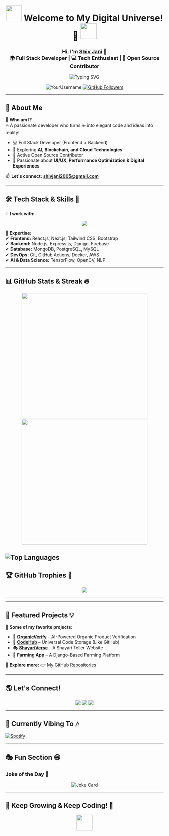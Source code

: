 <!-- 🌟 Animated Profile Header -->
<h1 align="center">
  <img src="https://media.giphy.com/media/hvRJCLFzcasrR4ia7z/giphy.gif" width="50px"> 
  Welcome to My Digital Universe! 🚀
  <img src="https://media.giphy.com/media/hvRJCLFzcasrR4ia7z/giphy.gif" width="50px">
</h1>

<h3 align="center">
  Hi, I'm <a href="https://github.com/Jani-shiv">Shiv Jani</a> 👋 <br>
  🌍 Full Stack Developer | 💻 Tech Enthusiast | 🚀 Open Source Contributor
</h3>

<!-- 🎯 Typing Animation -->
<p align="center">
  <img src="https://readme-typing-svg.herokuapp.com?font=Fira+Code&size=22&pause=1000&color=F7A41D&center=true&vCenter=true&width=700&height=60&lines=Creating+Next-Gen+Web+Apps+%F0%9F%92%BB;Innovating+with+AI%2C+Cloud+%26+Blockchain+%E2%9C%94%EF%B8%8F;Open+Source+Evangelist+%F0%9F%9A%80;Writing+Clean+%26+Optimized+Code+%E2%9D%A4%EF%B8%8F" alt="Typing SVG" />
</p>

<!-- 🚀 Profile Stats with Glow Effect -->
<p align="center">
  <img src="https://komarev.com/ghpvc/?username=YourUsername&label=Profile%20views&color=0e75b6&style=flat" alt="YourUsername" />
  <a href="https://github.com/YourUsername?tab=followers"><img src="https://img.shields.io/github/followers/YourUsername?label=Followers&style=social" alt="GitHub Followers"></a>
</p>


---

## 🚀 About Me
🎯 **Who am I?**  
🔥 A passionate developer who turns ☕ into elegant code and ideas into reality!  

- 💻 Full Stack Developer (Frontend + Backend)  
- 🧠 Exploring **AI, Blockchain, and Cloud Technologies**  
- 🚀 Active Open Source Contributor  
- 🎨 Passionate about **UI/UX, Performance Optimization & Digital Experiences**  

📫 **Let's connect:** **[shivjani2005@gmail.com](mailto:shivjani2005@gmail.com)**  

---

## 🛠 Tech Stack & Skills 🚀
💡 **I work with:**  

<p align="center">
  <img src="https://skillicons.dev/icons?i=html,css,js,react,nextjs,tailwind,nodejs,express,mongodb,python,django,git,github,figma,graphql,redux,aws,linux,postman&theme=light" />
</p>

💪 **Expertise:**  
✔ **Frontend:** React.js, Next.js, Tailwind CSS, Bootstrap  
✔ **Backend:** Node.js, Express.js, Django, Firebase  
✔ **Database:** MongoDB, PostgreSQL, MySQL  
✔ **DevOps:** Git, GitHub Actions, Docker, AWS  
✔ **AI & Data Science:** TensorFlow, OpenCV, NLP  

---

## 📊 GitHub Stats & Streak 🔥
<p align="center">
  <img src="https://github-readme-stats.vercel.app/api?username=Jani-shiv&show_icons=true&theme=radical" width="400px">
  <img src="https://github-readme-streak-stats.herokuapp.com/?user=Jani-shiv&show_icon=true&theme=radical" width="400px">
</p>

![Top Languages](https://github-readme-stats.vercel.app/api/top-langs/?username=Jani-shiv&layout=compact&theme=radical)
--

## 🏆 GitHub Trophies 🏅
<p align="center">
  <img src="https://github-profile-trophy.vercel.app/?username=YourUsername&theme=onedark&no-frame=true&column=4">
</p>

---



---

## 🚀 Featured Projects 💡
📌 **Some of my favorite projects:**  
- 🌱 **[OrganicVerify](https://github.com/Jani-shiv/OrganicVerify)** – AI-Powered Organic Product Verification  
- 🔗 **[CodeHub](https://github.com/Jani-shiv/CodeHub)** – Universal Code Storage (Like GitHub)  
- 🎭 **[ShayariVerse](https://github.com/Jani-shiv/ShayariVerse)** – A Shayari Teller Website  
- 🌾 **[Farming App](https://github.com/Jani-shiv/React-Js-)** – A Django-Based Farming Platform  

📌 **Explore more:** 👉 [My GitHub Repositories](https://github.com/Jani-shiv?tab=repositories)

---

## 🌎 Let's Connect!
<p align="center">
  <a href="https://www.linkedin.com/in/shiv-jani-56973a26b/"><img src="https://img.shields.io/badge/LinkedIn-0A66C2?style=for-the-badge&logo=linkedin&logoColor=white"></a>
  <a href="https://instagram.com/jani._.712"><img src="https://img.shields.io/badge/Instagram-E4405F?style=for-the-badge&logo=instagram&logoColor=white"></a>
  <a href="mailto:shivjani2005@gmail.com"><img src="https://img.shields.io/badge/Email-D14836?style=for-the-badge&logo=gmail&logoColor=white"></a>
</p>

---

## 🎵 Currently Vibing To 🎶
[![Spotify](https://spotify-github-profile.vercel.app/api/view?uid=31tnvy6ymtwr4hpnqhj6p4aaosde&cover_image=true&theme=novatorem)](https://open.spotify.com/user/31tnvy6ymtwr4hpnqhj6p4aaosde?si=1494456dc1674d10)

---

## 🎭 Fun Section 😄
### **Joke of the Day 🤣**
<p align="center">
  <img src="https://readme-jokes.vercel.app/api" alt="Joke Card">
</p>

---

## 🎯 Keep Growing & Keep Coding! 🚀
<p align="center">
  <img src="https://media.giphy.com/media/hvRJCLFzcasrR4ia7z/giphy.gif" width="50px">
</p>
